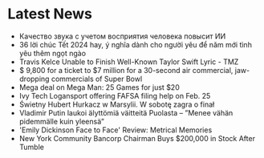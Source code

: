 # Latest News
-  Качество звука с учетом восприятия человека повысит ИИ
-  36 lời chúc Tết 2024 hay, ý nghĩa dành cho người yêu để năm mới tình yêu thêm ngọt ngào
-  Travis Kelce Unable to Finish Well-Known Taylor Swift Lyric - TMZ
-  $ 9,800 for a ticket to $7 million for a 30-second air commercial, jaw-dropping commercials of Super Bowl
-  Mega deal on Mega Man: 25 Games for just $20
-  Ivy Tech Logansport offering FAFSA filing help on Feb. 25
-  Świetny Hubert Hurkacz w Marsylii. W sobotę zagra o finał
-  Vladimir Putin laukoi älyttömiä väitteitä Puolasta – ”Menee vähän pidemmälle kuin yleensä”
-  'Emily Dickinson Face to Face' Review: Metrical Memories
-  New York Community Bancorp Chairman Buys $200,000 in Stock After Tumble
